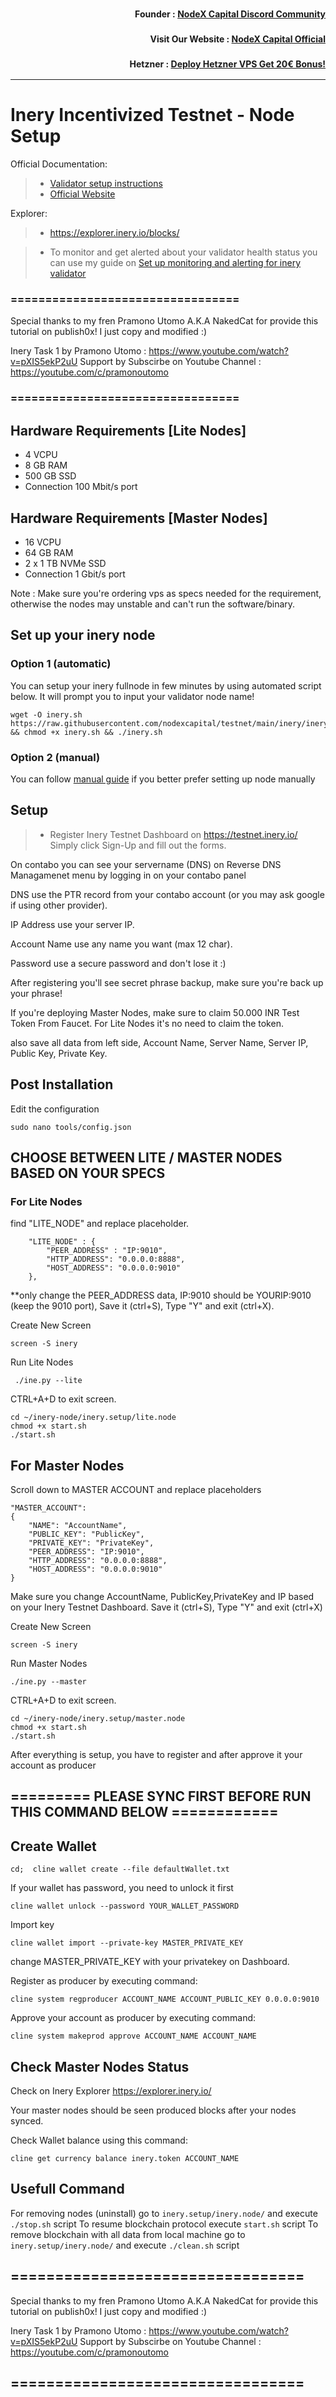<h3><p style="font-size:14px" align="right">Founder :
<a href="https://discord.gg/nodexcapital" target="_blank">NodeX Capital Discord Community</a></p></h3>
<h3><p style="font-size:14px" align="right">Visit Our Website :
<a href="https://discord.gg/nodexcapital" target="_blank">NodeX Capital Official</a></p></h3>
<h3><p style="font-size:14px" align="right">Hetzner :
<a href="https://hetzner.cloud/?ref=bMTVi7dcwSgA" target="_blank">Deploy Hetzner VPS Get 20€ Bonus!</a></h3>
<hr>

# Inery Incentivized Testnet - Node Setup

Official Documentation:

>- [Validator setup instructions](https://docs.inery.io/docs/lite-and-master-nodes-1/)
>- [Official Website](https://inery.io/)

Explorer:
>-  https://explorer.inery.io/blocks/

>- To monitor and get alerted about your validator health status you can use my guide on [Set up monitoring and alerting for inery validator](https://github.com/nodexcapital/testnet/blob/main/inery/monitoring/README.md)

### =================================
Special thanks to my fren Pramono Utomo A.K.A NakedCat for provide this tutorial on publish0x! I just copy and modified :)

Inery Task 1 by Pramono Utomo : https://www.youtube.com/watch?v=pXIS5ekP2uU
Support by Subscirbe on Youtube Channel : https://youtube.com/c/pramonoutomo
### =================================

## Hardware Requirements [Lite Nodes]

- 4 VCPU
- 8 GB RAM
- 500 GB SSD 
- Connection 100 Mbit/s port

## Hardware Requirements [Master Nodes]

- 16 VCPU
- 64 GB RAM 
- 2 x 1 TB NVMe SSD 
- Connection 1 Gbit/s port

Note : Make sure you're ordering vps as specs needed for the requirement, otherwise the nodes may unstable and can't run the software/binary.

## Set up your inery node
### Option 1 (automatic)
You can setup your inery fullnode in few minutes by using automated script below. It will prompt you to input your validator node name!
```
wget -O inery.sh https://raw.githubusercontent.com/nodexcapital/testnet/main/inery/inery.sh && chmod +x inery.sh && ./inery.sh
```
### Option 2 (manual)
You can follow [manual guide](https://github.com/nodexcapital/testnet/blob/main/inery/manual_install.md) if you better prefer setting up node manually

## Setup
>- Register Inery Testnet Dashboard on https://testnet.inery.io/
Simply click Sign-Up and fill out the forms.

On contabo you can see your servername (DNS) on Reverse DNS Managamenet menu by logging in on your contabo panel


DNS use the PTR record from your contabo account (or you may ask google if using other provider).

IP Address use your server IP.

Account Name use any name you want (max 12 char).

Password use a secure password and don't lose it :)

After registering you'll see secret phrase backup, make sure you're back up your phrase!

 If you're deploying Master Nodes, make sure to claim 50.000 INR Test Token From Faucet. For Lite Nodes it's no need to claim the token.

also save all data from left side, Account Name, Server Name, Server IP, Public Key, Private Key.

## Post Installation
Edit the configuration
```
sudo nano tools/config.json
```

## CHOOSE BETWEEN LITE / MASTER NODES BASED ON YOUR SPECS
### For Lite Nodes
find "LITE_NODE" and replace placeholder.
```
    "LITE_NODE" : {
        "PEER_ADDRESS" : "IP:9010",
        "HTTP_ADDRESS": "0.0.0.0:8888",
        "HOST_ADDRESS": "0.0.0.0:9010"
    },
```
**only change the PEER_ADDRESS data, IP:9010 should be YOURIP:9010 (keep the 9010 port), Save it (ctrl+S), Type "Y" and exit (ctrl+X).

Create New Screen
```
screen -S inery
```
Run Lite Nodes
```
 ./ine.py --lite
```
CTRL+A+D to exit screen.
```
cd ~/inery-node/inery.setup/lite.node
chmod +x start.sh
./start.sh
```

## For Master Nodes
Scroll down to MASTER ACCOUNT and replace placeholders
```
"MASTER_ACCOUNT":
{
    "NAME": "AccountName",
    "PUBLIC_KEY": "PublicKey",
    "PRIVATE_KEY": "PrivateKey",
    "PEER_ADDRESS": "IP:9010",
    "HTTP_ADDRESS": "0.0.0.0:8888",
    "HOST_ADDRESS": "0.0.0.0:9010"
}
```
 
Make sure you change AccountName, PublicKey,PrivateKey and IP based on your Inery Testnet Dashboard. Save it (ctrl+S), Type "Y" and exit (ctrl+X)

Create New Screen
```
screen -S inery
```
Run Master Nodes
```
./ine.py --master
```
CTRL+A+D to exit screen.
```
cd ~/inery-node/inery.setup/master.node
chmod +x start.sh
./start.sh
```
After everything is setup, you have to register and after approve it your account as producer


## ========= PLEASE SYNC FIRST BEFORE RUN THIS COMMAND BELOW ============

## Create Wallet
```
cd;  cline wallet create --file defaultWallet.txt
```
If your wallet has password, you need to unlock it first
```
cline wallet unlock --password YOUR_WALLET_PASSWORD
```
Import key 
```
cline wallet import --private-key MASTER_PRIVATE_KEY
```
change MASTER_PRIVATE_KEY with your privatekey on Dashboard.

Register as producer by executing command:
```
cline system regproducer ACCOUNT_NAME ACCOUNT_PUBLIC_KEY 0.0.0.0:9010
```
Approve your account as producer by executing command:
```
cline system makeprod approve ACCOUNT_NAME ACCOUNT_NAME
```
 

## Check Master Nodes Status 
Check on Inery Explorer https://explorer.inery.io/

Your master nodes should be seen produced blocks after your nodes synced.


Check Wallet balance using this command:
```
cline get currency balance inery.token ACCOUNT_NAME
```

## Usefull Command
For removing nodes (uninstall) go to `inery.setup/inery.node/` and execute `./stop.sh` script
To resume blockchain protocol execute `start.sh` script
To remove blockchain with all data from local machine go to `inery.setup/inery.node/` and execute `./clean.sh` script

## =================================
Special thanks to my fren Pramono Utomo A.K.A NakedCat for provide this tutorial on publish0x! I just copy and modified :)

Inery Task 1 by Pramono Utomo : https://www.youtube.com/watch?v=pXIS5ekP2uU
Support by Subscirbe on Youtube Channel : https://youtube.com/c/pramonoutomo
## =================================